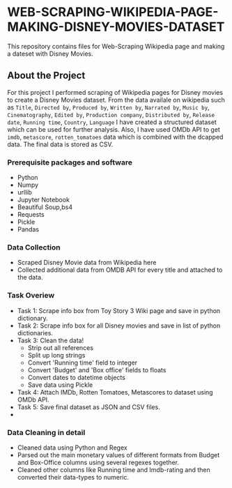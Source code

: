 # WEB-SCRAPING-WIKIPEDIA-PAGE-MAKING-DISNEY-MOVIES-DATASET
This repository contains files for Web-Scraping Wikipedia page and making a dateset with Disney Movies.

## About the Project

For this project I performed scraping of Wikipedia pages for Disney movies to create a Disney Movies dataset. From the data availale on wikipedia such as `Title`, `Directed by`, `Produced by`, `Written by`, `Narrated by`,  `Music by`, `Cinematography`, `Edited by`, `Production company`, `Distributed by`, `Release date`, `Running time`, `Country`, `Language` I have created a structured dataset which can be used for further analysis. Also, I have used OMDb API to get `imdb`, `metascore`, `rotten_tomatoes` data which is combined with the dcapped data. The final data is stored as CSV.

### Prerequisite packages and software
* Python
* Numpy
* urllib
* Jupyter Notebook
* Beautiful Soup,bs4
* Requests
* Pickle
* Pandas

### Data Collection
* Scraped Disney Movie data from Wikipedia here
* Collected additional data from OMDB API for every title and attached to the data.

### Task Overiew
* Task 1: Scrape info box from Toy Story 3 Wiki page and save in python dictionary.
* Task 2: Scrape info box for all Disney movies and save in list of python dictionaries.
* Task 3: Clean the data!
  - Strip out all references
  - Split up long strings
  - Convert 'Running time' field to integer
  - Convert 'Budget' and 'Box office' fields to floats
  - Convert dates to datetime objects
  - Save data using Pickle
* Task 4: Attach IMDb, Rotten Tomatoes, Metascores to dataset using OMDb API.
* Task 5: Save final dataset as JSON and CSV files.
* 
### Data Cleaning in detail
* Cleaned data using Python and Regex
* Parsed out the main monetary values of different formats from Budget and Box-Office columns using several regexes together.
* Cleaned other columns like Running time and Imdb-rating and then converted their data-types to numeric.

